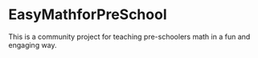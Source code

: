 # EasyMathforPreSchool
This is a community project for teaching pre-schoolers math in a fun and engaging way.
